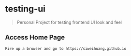 # testing-ui

> Personal Project for testing frontend UI look and feel

## Access Home Page

``` bash
Fire up a browser and go to https://siweihuang.github.io
```
